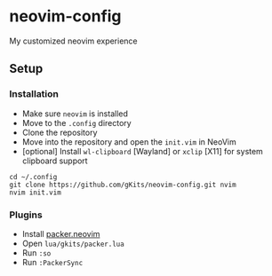 # neovim-config
My customized neovim experience

## Setup

### Installation
- Make sure `neovim` is installed
- Move to the `.config` directory
- Clone the repository
- Move into the repository and open the `init.vim` in NeoVim
- [optional] Install `wl-clipboard` [Wayland] or `xclip` [X11] for system clipboard support

```
cd ~/.config
git clone https://github.com/gKits/neovim-config.git nvim
nvim init.vim
```

### Plugins
- Install [packer.neovim](https://github.com/wbthomason/packer.nvim)
- Open `lua/gkits/packer.lua`
- Run `:so`
- Run `:PackerSync`
